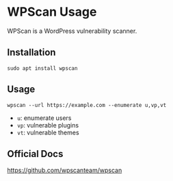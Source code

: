 # WPScan Usage

WPScan is a WordPress vulnerability scanner.

## Installation
```
sudo apt install wpscan
```

## Usage
```
wpscan --url https://example.com --enumerate u,vp,vt
```
- `u`: enumerate users
- `vp`: vulnerable plugins
- `vt`: vulnerable themes

## Official Docs
https://github.com/wpscanteam/wpscan
